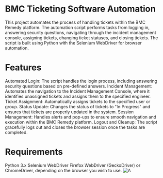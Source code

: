 # BMC Ticketing Software Automation

This project automates the process of handling tickets within the BMC Remedy platform. The automation script performs tasks from logging in, answering security questions, navigating through the incident management console, assigning tickets, changing ticket statuses, and closing tickets. The script is built using Python with the Selenium WebDriver for browser automation.

# Features
Automated Login: The script handles the login process, including answering security questions based on pre-defined answers.
Incident Management: Automates the navigation to the Incident Management Console, where it identifies unassigned tickets and assigns them to the specified engineer.
Ticket Assignment: Automatically assigns tickets to the specified user or group.
Status Update: Changes the status of tickets to "In Progress" and ensures that tickets are properly updated in the system.
Session Management: Handles alerts and pop-ups to ensure smooth navigation and execution within the BMC Remedy platform.
Logout and Cleanup: The script gracefully logs out and closes the browser session once the tasks are completed.

# Requirements
Python 3.x
Selenium WebDriver
Firefox WebDriver (GeckoDriver) or ChromeDriver, depending on the browser you wish to use.
![A](https://github.com/user-attachments/assets/7d00e1f8-16aa-4c41-b6a1-4fedb5606e0b)
